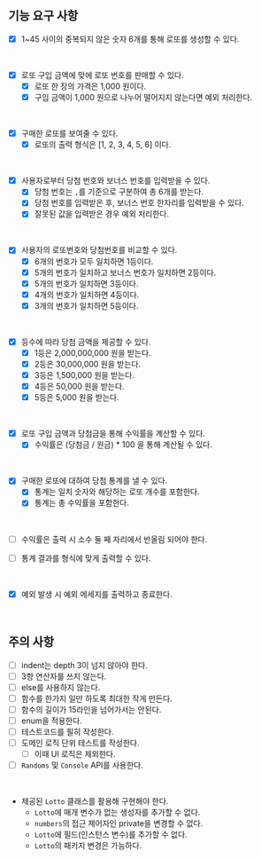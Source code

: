 ## 기능 요구 사항
- [X] 1~45 사이의 중복되지 않은 숫자 6개를 통해 로또를 생성할 수 있다.

<br>
  
- [X] 로또 구입 금액에 맞에 로또 번호를 판매할 수 있다.
  - [X] 로또 한 장의 가격은 1,000 원이다.
  - [X] 구입 금액이 1,000 원으로 나누어 떨어지지 않는다면 예외 처리한다.

<br>

- [X] 구매한 로또를 보여줄 수 있다.
  - [X] 로또의 출력 형식은 [1, 2, 3, 4, 5, 6] 이다.

<br>

- [X] 사용자로부터 당첨 번호와 보너스 번호를 입력받을 수 있다.
  - [X] 당첨 번호는 `,`를 기준으로 구분하여 총 6개를 받는다.
  - [X] 당첨 번호를 입력받은 후, 보너스 번호 한자리를 입력받을 수 있다.
  - [X] 잘못된 값을 입력받은 경우 예외 처리한다.

<br>

- [X] 사용자의 로또번호와 당첨번호를 비교할 수 있다.
  -  [X] 6개의 번호가 모두 일치하면 1등이다.
  -  [X] 5개의 번호가 일치하고 보너스 번호가 일치하면 2등이다.
  -  [X] 5개의 번호가 일치하면 3등이다.
  -  [X] 4개의 번호가 일치하면 4등이다.
  -  [X] 3개의 번호가 일치하면 5등이다.

<br>

- [X] 등수에 따라 당첨 금액을 제공할 수 있다.
   - [X] 1등은 2,000,000,000 원을 받는다.
   - [X] 2등은 30,000,000 원을 받는다.
   - [X] 3등은 1,500,000 원을 받는다.
   - [X] 4등은 50,000 원을 받는다.
   - [X] 5등은 5,000 원을 받는다.

<br>

- [X] 로또 구입 금액과 당첨금을 통해 수익률을 계산할 수 있다.
  - [X] 수익률은 (당첨금 / 원금) * 100 을 통해 계산될 수 있다.

<br>

- [X] 구매한 로또에 대하여 당첨 통계를 낼 수 있다.
  - [X] 통계는 일치 숫자와 해당하는 로또 개수를 포함한다.
  - [X] 통계는 총 수익률을 포함한다.

<br>

- [ ] 수익률은 출력 시 소수 둘 째 자리에서 반올림 되어야 한다.

- [ ] 통계 결과를 형식에 맞게 출력할 수 있다.


<br>

- [X] 예외 발생 시 예외 메세지를 출력하고 종료한다.

<br>


## 주의 사항
- [ ] indent는 depth 3이 넘지 않아야 한다.
- [ ] 3항 연산자를 쓰지 않는다.
- [ ] else를 사용하지 않는다.
- [ ] 함수를 한가지 일만 하도록 최대한 작게 만든다.
- [ ] 함수의 길이가 15라인을 넘어가서는 안된다.
- [ ] enum을 적용한다.
- [ ] 테스트코드를 필히 작성한다.
- [ ] 도메인 로직 단위 테스트를 작성한다. 
  - [ ] 이때 UI 로직은 제외한다.
- [ ] `Randoms` 및 `Console` API를 사용한다.

<br>

- 제공된 `Lotto` 클래스를 활용해 구현해야 한다.
  -  `Lotto`에 매개 변수가 없는 생성자를 추가할 수 없다.
  - `numbers`의 접근 제어자인 private을 변경할 수 없다.
  - `Lotto`에 필드(인스턴스 변수)를 추가할 수 없다.
  - `Lotto`의 패키지 변경은 가능하다.

<br><br><br>
